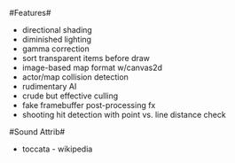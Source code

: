 #Features#

* directional shading
* diminished lighting
* gamma correction
* sort transparent items before draw
* image-based map format w/canvas2d
* actor/map collision detection
* rudimentary AI
* crude but effective culling
* fake framebuffer post-processing fx
* shooting hit detection with point vs. line distance check

#Sound Attrib#

* toccata - wikipedia
